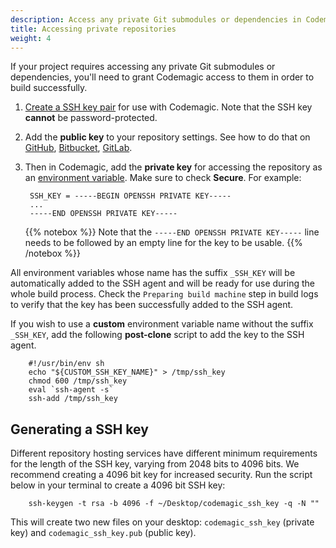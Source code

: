 ```yaml
---
description: Access any private Git submodules or dependencies in Codemagic
title: Accessing private repositories
weight: 4
---
```


If your project requires accessing any private Git submodules or dependencies, you'll need to grant Codemagic access to them in order to build successfully.

1. [Create a SSH key pair](#generating-a-ssh-key) for use with Codemagic. Note that the SSH key **cannot** be password-protected.
2. Add the **public key** to your repository settings. See how to do that on [GitHub](https://help.github.com/en/github/authenticating-to-github/adding-a-new-ssh-key-to-your-github-account), [Bitbucket](https://confluence.atlassian.com/bitbucket/use-access-keys-294486051.html), [GitLab](https://docs.gitlab.com/ee/ssh/README.html#adding-an-ssh-key-to-your-gitlab-account).
3. Then in Codemagic, add the **private key** for accessing the repository as an [environment variable](https://docs.codemagic.io/building/environment-variables/). Make sure to check **Secure**. For example:

        SSH_KEY = -----BEGIN OPENSSH PRIVATE KEY-----
        ...
        -----END OPENSSH PRIVATE KEY-----

    {{% notebox %}}
Note that the `-----END OPENSSH PRIVATE KEY-----` line needs to be followed by an empty line for the key to be usable.
{{% /notebox %}}

All environment variables whose name has the suffix `_SSH_KEY` will be automatically added to the SSH agent and will be ready for use during the whole build process. Check the `Preparing build machine` step in build logs to verify that the key has been successfully added to the SSH agent.

If you wish to use a **custom** environment variable name without the suffix `_SSH_KEY`, add the following **post-clone** script to add the key to the SSH agent.

        #!/usr/bin/env sh
        echo "${CUSTOM_SSH_KEY_NAME}" > /tmp/ssh_key
        chmod 600 /tmp/ssh_key
        eval `ssh-agent -s`
        ssh-add /tmp/ssh_key

## Generating a SSH key

Different repository hosting services have different minimum requirements for the length of the SSH key, varying from 2048 bits to 4096 bits. We recommend creating a 4096 bit key for increased security. Run the script below in your terminal to create a 4096 bit SSH key:

        ssh-keygen -t rsa -b 4096 -f ~/Desktop/codemagic_ssh_key -q -N ""

This will create two new files on your desktop: `codemagic_ssh_key` (private key) and `codemagic_ssh_key.pub` (public key). 